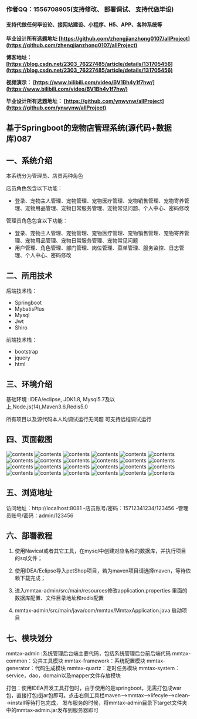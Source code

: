 ### 作者QQ：1556708905(支持修改、 部署调试、 支持代做毕设)

#### 支持代做任何毕设论、接网站建设、小程序、H5、APP、各种系统等

**毕业设计所有选题地址 [https://github.com/zhengjianzhong0107/allProject](https://github.com/zhengjianzhong0107/allProject)**



**博客地址：
[https://blog.csdn.net/2303_76227485/article/details/131705456](https://blog.csdn.net/2303_76227485/article/details/131705456)**

**视频演示：
[https://www.bilibili.com/video/BV1Bh4y1f7hw/](https://www.bilibili.com/video/BV1Bh4y1f7hw/)**

**毕业设计所有选题地址：
[https://github.com/ynwynw/allProject](https://github.com/ynwynw/allProject)**

## 基于Springboot的宠物店管理系统(源代码+数据库)087

## 一、系统介绍

本系统分为管理员、店员两种角色

店员角色包含以下功能：

- 登录、宠物主人管理、宠物管理、宠物医疗管理、宠物销售管理、宠物寄养管理、宠物用品管理、宠物日常服务管理、宠物常见问题、个人中心、密码修改

管理员角色包含以下功能：

- 登录、宠物主人管理、宠物管理、宠物医疗管理、宠物销售管理、宠物寄养管理、宠物用品管理、宠物日常服务管理、宠物常见问题
- 用户管理、角色管理、部门管理、岗位管理、菜单管理、服务监控、日志管理、个人中心、密码修改

## 二、所用技术

后端技术栈：

- Springboot
- MybatisPlus
- Mysql
- Jwt
- Shiro

前端技术栈：

- bootstrap
- jquery
- html

## 三、环境介绍

基础环境 :IDEA/eclipse, JDK1.8, Mysql5.7及以上,Node.js(14),Maven3.6,Redis5.0

所有项目以及源代码本人均调试运行无问题 可支持远程调试运行

## 四、页面截图

![contents](./picture/picture1.png)
![contents](./picture/picture2.png)
![contents](./picture/picture3.png)
![contents](./picture/picture4.png)
![contents](./picture/picture5.png)
![contents](./picture/picture6.png)
![contents](./picture/picture7.png)
![contents](./picture/picture8.png)
![contents](./picture/picture9.png)
![contents](./picture/picture10.png)
![contents](./picture/picture11.png)
![contents](./picture/picture12.png)
![contents](./picture/picture13.png)
![contents](./picture/picture14.png)
![contents](./picture/picture15.png)
![contents](./picture/picture16.png)
![contents](./picture/picture17.png)
![contents](./picture/picture18.png)
![contents](./picture/picture19.png)
![contents](./picture/picture20.png)
![contents](./picture/picture21.png)
![contents](./picture/picture22.png)
![contents](./picture/picture23.png)
![contents](./picture/picture24.png)

## 五、浏览地址

访问地址：http://localhost:8081
-店员账号/密码：15712341234/123456
-管理员账号/密码：admin/123456

## 六、部署教程

1. 使用Navicat或者其它工具，在mysql中创建对应名称的数据库，并执行项目的sql文件；

2. 使用IDEA/Eclipse导入petShop项目，若为maven项目请选择maven，等待依赖下载完成；

3. 进入mmtax-admin/src/main/resources修改application.properties 里面的数据库配置、文件目录地址和redis配置

4. mmtax-admin/src/main/java/com/mmtax/MmtaxApplication.java 启动项目

## 七、模块划分

mmtax-admin :系统管理后台端主要代码，包括系统管理后台前后端代码
mmtax-common：公共工具模块
mmtax-framework：系统配置模块
mmtax-generator：代码生成模块
mmtax-quartz：定时任务模块
mmtax-system：service，dao，domain以及mapper文件存放模块

打包：使用IDEA开发工具打包时，由于使用的是springboot，无需打包成war包，直接打包成jar包即可。点击右侧工具栏maven-->mmtax-->lifecyle-->clean-->install等待打包完成，
发布服务的时候，将mmtax-admin目录下target文件夹中的mmtax-admin.jar发布到服务器即可


